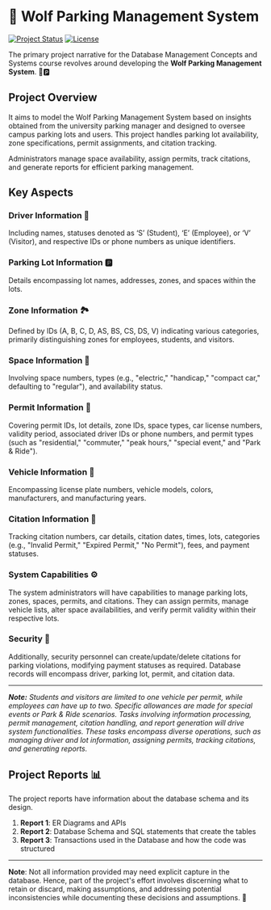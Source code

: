 # 🐺 Wolf Parking Management System

[![Project Status](https://img.shields.io/badge/Status-Completed-brightgreen.svg)](https://yourprojectstatuspage.com)
[![License](https://img.shields.io/badge/License-MIT-blue.svg)](https://opensource.org/licenses/MIT)

The primary project narrative for the Database Management Concepts and Systems course revolves around developing the **Wolf Parking Management System**. 🚗🅿️

## Project Overview

It aims to model the Wolf Parking Management System based on insights obtained from the university parking manager and designed to oversee campus parking lots and users. This project handles parking lot availability, zone specifications, permit assignments, and citation tracking.

Administrators manage space availability, assign permits, track citations, and generate reports for efficient parking management.

## Key Aspects

### Driver Information 🚦

Including names, statuses denoted as ‘S’ (Student), ‘E’ (Employee), or ‘V’ (Visitor), and respective IDs or phone numbers as unique identifiers.

### Parking Lot Information 🅿️

Details encompassing lot names, addresses, zones, and spaces within the lots.

### Zone Information 🏞️

Defined by IDs (A, B, C, D, AS, BS, CS, DS, V) indicating various categories, primarily distinguishing zones for employees, students, and visitors.

### Space Information 🚀

Involving space numbers, types (e.g., "electric," "handicap," "compact car," defaulting to "regular"), and availability status.

### Permit Information 🎫
Covering permit IDs, lot details, zone IDs, space types, car license numbers, validity period, associated driver IDs or phone numbers, and permit types (such as "residential," "commuter," "peak hours," "special event," and "Park & Ride").

### Vehicle Information 🚗
Encompassing license plate numbers, vehicle models, colors, manufacturers, and manufacturing years.

### Citation Information 🚨
Tracking citation numbers, car details, citation dates, times, lots, categories (e.g., "Invalid Permit," "Expired Permit," "No Permit"), fees, and payment statuses.

### System Capabilities ⚙️
The system administrators will have capabilities to manage parking lots, zones, spaces, permits, and citations. They can assign permits, manage vehicle lists, alter space availabilities, and verify permit validity within their respective lots.

### Security 🔐
Additionally, security personnel can create/update/delete citations for parking violations, modifying payment statuses as required. Database records will encompass driver, parking lot, permit, and citation data.

---
***Note:** Students and visitors are limited to one vehicle per permit, while employees can have up to two. Specific allowances are made for special events or Park & Ride scenarios. Tasks involving information processing, permit management, citation handling, and report generation will drive system functionalities. These tasks encompass diverse operations, such as managing driver and lot information, assigning permits, tracking citations, and generating reports.*

## Project Reports 📊

The project reports have information about the database schema and its design.

1. **Report 1**: ER Diagrams and APIs
2. **Report 2**: Database Schema and SQL statements that create the tables
3. **Report 3**: Transactions used in the Database and how the code was structured

---

**Note**: Not all information provided may need explicit capture in the database. Hence, part of the project's effort involves discerning what to retain or discard, making assumptions, and addressing potential inconsistencies while documenting these decisions and assumptions. 📝
